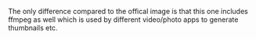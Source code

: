 The only difference compared to the offical image is that this one includes ffmpeg as well which is used by different video/photo apps to generate thumbnails etc.
